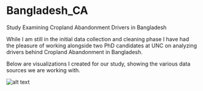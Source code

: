 # Bangladesh_CA
Study Examining Cropland Abandonment Drivers in Bangladesh

While I am still in the initial data collection and cleaning phase I have had the pleasure of working alongside two PhD candidates at UNC on analyzing drivers behind Cropland Abandonment in Bangladesh.

Below are visualizations I created for our study, showing the various data sources we are working with.

![alt text](http://url/to/img.png)
